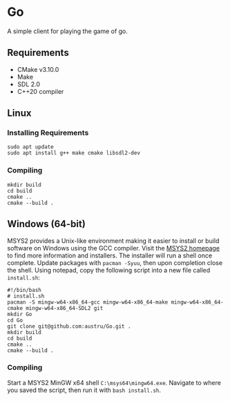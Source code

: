 # Go

A simple client for playing the game of go.

## Requirements
- CMake v3.10.0
- Make
- SDL 2.0
- C++20 compiler

## Linux

### Installing Requirements
```
sudo apt update
sudo apt install g++ make cmake libsdl2-dev
```

### Compiling
```
mkdir build
cd build
cmake ..
cmake --build .
```

## Windows (64-bit)
MSYS2 provides a Unix-like environment making it easier to install or build software on Windows using the GCC compiler.
Visit the [MSYS2 homepage](https://www.msys2.org/) to find more information and installers.
The installer will run a shell once complete. Update packages with `pacman -Syuu`, then upon completion close the shell.
Using notepad, copy the following script into a new file called `install.sh`:
```
#!/bin/bash
# install.sh
pacman -S mingw-w64-x86_64-gcc mingw-w64-x86_64-make mingw-w64-x86_64-cmake mingw-w64-x86_64-SDL2 git
mkdir Go
cd Go
git clone git@github.com:austru/Go.git .
mkdir build
cd build
cmake ..
cmake --build .
```
### Compiling
Start a MSYS2 MinGW x64 shell `C:\msys64\mingw64.exe`.
Navigate to where you saved the script, then run it with `bash install.sh`.




